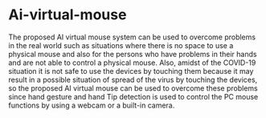 # Ai-virtual-mouse

The proposed AI virtual mouse system can be used to overcome problems in the real world such as situations where there is no space to use a physical mouse 
and also for the persons who have problems in their hands and are not able to control a physical mouse. Also, amidst of the COVID-19 situation
it is not safe to use the devices by touching them because it may result in a possible situation of spread of the virus by touching the devices,
so the proposed AI virtual mouse can be used to overcome these problems since hand gesture and hand Tip detection is used to control the PC mouse functions by using a webcam or a built-in camera.

